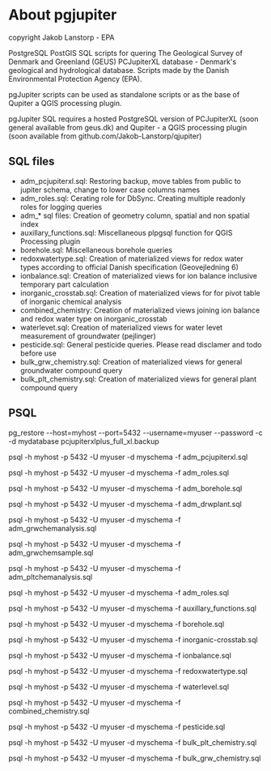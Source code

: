 # About pgjupiter 

copyright Jakob Lanstorp - EPA

PostgreSQL PostGIS SQL scripts for quering The Geological Survey of Denmark and Greenland (GEUS) PCJupiterXL database - Denmark's geological and hydrological database. Scripts made by the Danish Environmental Protection Agency (EPA).

pgJupiter scripts can be used as standalone scripts or as the base of Qupiter a QGIS processing plugin.

pgJupiter SQL requires a hosted PostgreSQL version of PCJupiterXL (soon general available from geus.dk) and
Qupiter - a QGIS processing plugin (soon available from github.com/Jakob-Lanstorp/qjupiter)

## SQL files 

* adm_pcjupiterxl.sql: Restoring backup, move tables from public to jupiter schema, change to lower case columns names
* adm_roles.sql: Cerating role for DbSync. Creating multiple readonly roles for logging queries
* adm_* sql files: Creation of geometry column, spatial and non spatial index
* auxillary_functions.sql: Miscellaneous plpgsql function for QGIS Processing plugin
* borehole.sql: Miscellaneous borehole queries
* redoxwatertype.sql: Creation of materialized views for redox water types according to official Danish specification 
(Geovejledning 6)
* ionbalance.sql: Creation of materialized views for ion balance inclusive temporary part calculation
* inorganic_crosstab.sql: Creation of materialized views for for pivot table of inorganic chemical analysis
* combined_chemistry: Creation of materialized views joining ion balance and redox water type on inorganic_crosstab
* waterlevet.sql: Creation of materialized views for water levet measurement of groundwater (pejlinger)
* pesticide.sql: General pesticide queries. Please read disclamer and todo before use
* bulk_grw_chemistry.sql: Creation of materialized views for general groundwater compound query
* bulk_plt_chemistry.sql: Creation of materialized views for general plant compound query

## PSQL

pg_restore --host=myhost --port=5432 --username=myuser --password -c -d mydatabase pcjupiterxlplus_full_xl.backup

psql -h myhost -p 5432 -U myuser -d myschema -f adm_pcjupiterxl.sql

psql -h myhost -p 5432 -U myuser -d myschema -f adm_roles.sql

psql -h myhost -p 5432 -U myuser -d myschema -f adm_borehole.sql

psql -h myhost -p 5432 -U myuser -d myschema -f adm_drwplant.sql

psql -h myhost -p 5432 -U myuser -d myschema -f adm_grwchemanalysis.sql

psql -h myhost -p 5432 -U myuser -d myschema -f adm_grwchemsample.sql

psql -h myhost -p 5432 -U myuser -d myschema -f adm_pltchemanalysis.sql

psql -h myhost -p 5432 -U myuser -d myschema -f adm_roles.sql

psql -h myhost -p 5432 -U myuser -d myschema -f auxillary_functions.sql

psql -h myhost -p 5432 -U myuser -d myschema -f borehole.sql

psql -h myhost -p 5432 -U myuser -d myschema -f inorganic-crosstab.sql

psql -h myhost -p 5432 -U myuser -d myschema -f ionbalance.sql

psql -h myhost -p 5432 -U myuser -d myschema -f redoxwatertype.sql

psql -h myhost -p 5432 -U myuser -d myschema -f waterlevel.sql

psql -h myhost -p 5432 -U myuser -d myschema -f combined_chemistry.sql

psql -h myhost -p 5432 -U myuser -d myschema -f pesticide.sql

psql -h myhost -p 5432 -U myuser -d myschema -f bulk_plt_chemistry.sql

psql -h myhost -p 5432 -U myuser -d myschema -f bulk_grw_chemistry.sql
